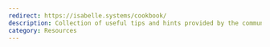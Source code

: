 ```yaml
---
redirect: https://isabelle.systems/cookbook/
description: Collection of useful tips and hints provided by the community. Almost no material yet - please contribute!
category: Resources
---
```

